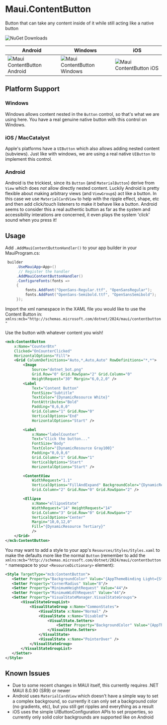 # Maui.ContentButton
Button that can take any content inside of it while still acting like a native button

![NuGet Downloads](https://img.shields.io/nuget/dt/Plugin.Maui.ContentButton?style=flat&logo=nuget&label=Plugin.Maui.ContentButton&color=0b6cff)


| Android | Windows | iOS |
|---------|---------|-----|
| ![Maui ContentButton Android](https://github.com/user-attachments/assets/1a9a8872-6901-411d-9e9f-c462f0fbd8d8) | ![Maui ContentButton Windows](https://github.com/user-attachments/assets/de9c5bef-d2c6-491e-a9f8-9d3f0f5bd773) | ![Maui ContentButton iOS](https://github.com/user-attachments/assets/46a9508c-43e8-4d68-bfa1-d4724bd92689) |


## Platform Support

### Windows
Windows allows content nested in the `Button` control, so that's what we are using here.  You have a real genuine native button with this control on Windows.

### iOS / MacCatalyst
Apple's platforms have a `UIButton` which also allows adding nested content (subviews).  Just like with windows, we are using a real native `UIButton` to implement this control.

### Android
Android is the trickiest, since its `Button` (and `MaterialButton`) derive from `View` which does _not_ allow directly nested content.  Luckily Android is pretty flexible about making arbitrary views (and `ViewGroup`s) act like a button.  In this case we use `MaterialCardView` to help with the ripple effect, shape, etc and then add click/touch listeners to make it behave like a button.  Android seems to consider this a real authentic button as far as the system and accessibility interations are concerned, it even plays the system 'click' sound when you press it!

## Usage

Add `.AddMauiContentButtonHandler()` to your app builder in your MauiProgram.cs:

```csharp
 builder
     .UseMauiApp<App>()
      // Register the handler
     .AddMauiContentButtonHandler()
     .ConfigureFonts(fonts =>
     {
         fonts.AddFont("OpenSans-Regular.ttf", "OpenSansRegular");
         fonts.AddFont("OpenSans-Semibold.ttf", "OpenSansSemibold");
     });
```

Import the xml namespace in the XAML file you would like to use the Content Button in:
`xmlns:mcb="http://schemas.microsoft.com/dotnet/2024/maui/contentbutton"`

Use the button with whatever content you wish!

```xml
<mcb:ContentButton
    x:Name="CounterBtn"
    Clicked="OnCounterClicked"
    HorizontalOptions="Fill">
    <Grid ColumnDefinitions="Auto,*,Auto,Auto" RowDefinitions="*,*">
        <Image
            Source="dotnet_bot.png"
            Grid.Row="0" Grid.RowSpan="2" Grid.Column="0"
            HeightRequest="30" Margin="6,0,2,0" />
        <Label 
            Text="Content Button"
            FontSize="Subtitle"
            TextColor="{DynamicResource White}"
            FontAttributes="Bold"
            Padding="0,6,0,0"
            Grid.Column="1" Grid.Row="0"
            VerticalOptions="End"
            HorizontalOptions="Start" />

        <Label 
            x:Name="labelCounter" 
            Text="Click the button..."
            FontSize="Body"
            TextColor="{DynamicResource Gray100}"
            Padding="0,0,0,6"
            Grid.Column="1" Grid.Row="1"
            VerticalOptions="Start"
            HorizontalOptions="Start" />

        <ContentView
            WidthRequest="1.1" 
            VerticalOptions="FillAndExpand" BackgroundColor="{DynamicResource Tertiary}"
            Grid.Column="2" Grid.Row="0" Grid.RowSpan="2" />

        <Ellipse
            x:Name="ellipseState"
            WidthRequest="14" HeightRequest="14"
            Grid.Column="3" Grid.Row="0" Grid.RowSpan="2"
            VerticalOptions="Center"
            Margin="10,0,12,0"
            Fill="{DynamicResource Tertiary}"
            />
    </Grid>
</mcb:ContentButton>
```


You may want to add a style to your app's `Resources/Styles/Styles.xaml` to make the defaults more like the normal `Button`
(remember to add the `xmlns:mcb="http://schemas.microsoft.com/dotnet/2024/maui/contentbutton"` namespace to your `<ResourceDictionary>` element):
```xml
<Style TargetType="mcb:ContentButton">
   <Setter Property="BackgroundColor" Value="{AppThemeBinding Light={StaticResource Primary}, Dark={StaticResource PrimaryDark}}" />
   <Setter Property="CornerRadius" Value="8"/>
   <Setter Property="MinimumHeightRequest" Value="44"/>
   <Setter Property="MinimumWidthRequest" Value="44"/>
   <Setter Property="VisualStateManager.VisualStateGroups">
       <VisualStateGroupList>
           <VisualStateGroup x:Name="CommonStates">
               <VisualState x:Name="Normal" />
               <VisualState x:Name="Disabled">
                   <VisualState.Setters>
                       <Setter Property="BackgroundColor" Value="{AppThemeBinding Light={StaticResource Gray200}, Dark={StaticResource Gray600}}" />
                   </VisualState.Setters>
               </VisualState>
               <VisualState x:Name="PointerOver" />
           </VisualStateGroup>
       </VisualStateGroupList>
   </Setter>
</Style>
```

## Known Issues
- Due to some recent changes in MAUI itself, this currently requires .NET MAUI 8.0.90 (SR9) or newer
- Android uses `MaterialCardView` which doesn't have a simple way to set a complex background, so currently it can only set a background color (no gradients, etc), but you still get ripples and everything as a result
- iOS uses the simple UIButtonConfiguration APIs to set properties, so currently only solid color backgrounds are supported like on Android
